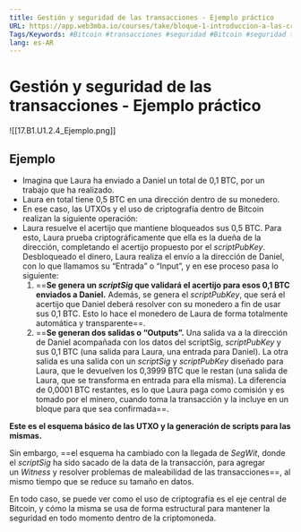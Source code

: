 ```yaml
---
title: Gestión y seguridad de las transacciones - Ejemplo práctico
URL: https://app.web3mba.io/courses/take/bloque-1-introduccion-a-las-criptomonedas/texts/35286756-u1-2-4-gestion-y-seguridad-de-las-transacciones-ejemplo-practico
Tags/Keywords: #Bitcoin #transacciones #seguridad #Bitcoin #seguridad transacciones #ejemplo
lang: es-AR
---
```

# Gestión y seguridad de las transacciones - Ejemplo práctico
![[17.B1.U1.2.4_Ejemplo.png]]

## Ejemplo
- Imagina que Laura ha enviado a Daniel un total de 0,1 BTC, por un trabajo que ha realizado.
- Laura en total tiene 0,5 BTC en una dirección dentro de su monedero.
- En ese caso, las UTXOs y el uso de criptografía dentro de Bitcoin realizan la siguiente operación:
- Laura resuelve el acertijo que mantiene bloqueados sus 0,5 BTC.
	Para esto, Laura prueba criptográficamente que ella es la dueña de la dirección, completando el acertijo propuesto por el _scriptPubKey_. Desbloqueado el dinero, Laura realiza el envío a la dirección de Daniel, con lo que llamamos su “Entrada” o “Input”, y en ese proceso pasa lo siguiente:
	1. ==**Se genera un _scriptSig_ que validará el acertijo para esos 0,1 BTC enviados a Daniel.** Además, se genera el _scriptPubKey_, que será el acertijo que Daniel deberá resolver con su monedero a fin de usar sus 0,1 BTC. Esto lo hace el monedero de Laura de forma totalmente automática y transparente==.
	2. ==**Se generan dos salidas o “Outputs”.** Una salida va a la dirección de Daniel acompañada con los datos del scriptSig, _scriptPubKey_ y sus 0,1 BTC (una salida para Laura, una entrada para Daniel). La otra salida es una salida con un _scriptSig_ y _scriptPubKey_ diseñado para Laura, que le devuelven los 0,3999 BTC que le restan (una salida de Laura, que se transforma en entrada para ella misma). La diferencia de 0,0001 BTC restantes, es lo que Laura paga como comisión y es tomado por el minero, cuando toma la transacción y la incluye en un bloque para que sea confirmada==.

**Este es el esquema básico de las UTXO y la generación de scripts para las mismas.**

Sin embargo, ==el esquema ha cambiado con la llegada de _SegWit_, donde el _scriptSig_ ha sido sacado de la data de la transacción, para agregar un _Witness_ y resolver problemas de maleabilidad de las transacciones==, al mismo tiempo que se reduce su tamaño en datos. 

En todo caso, se puede ver como el uso de criptografía es el eje central de Bitcoin, y cómo la misma se usa de forma estructural para mantener la seguridad en todo momento dentro de la criptomoneda.
